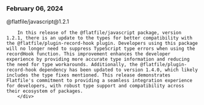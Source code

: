 
### February 06, 2024

<div style={{ display: "table", width: "auto" }}>

  <div style={{ display: "table-row", width: "auto" }}>
      <Snippet file="chips/wrappers.mdx" />
        <div style={{ float: "left", display: "table-column", paddingLeft: "30px", width: "calc(80% - 30px)" }}>
        @flatfile/javascript@1.2.1

        In this release of the @flatfile/javascript package, version 1.2.1, there is an update to the types for better compatibility with the @flatfile/plugin-record-hook plugin. Developers using this package will no longer need to suppress TypeScript type errors when using the recordHook function. This improvement enhances the developer experience by providing more accurate type information and reducing the need for type workarounds. Additionally, the @flatfile/plugin-record-hook dependency has been updated to version 1.4.0, which likely includes the type fixes mentioned. This release demonstrates Flatfile's commitment to providing a seamless integration experience for developers, with robust type support and compatibility across their ecosystem of packages.
        </div>
  </div>

</div>

